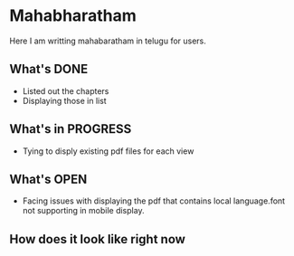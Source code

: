# Mahabharatham

Here I am writting mahabaratham in telugu for users.

## What's DONE
* Listed out the chapters
* Displaying those in list

## What's in PROGRESS
* Tying to disply existing pdf files for each view

## What's OPEN
* Facing issues with displaying the pdf that contains local language.font not supporting in mobile display.

## How does it look like right now
